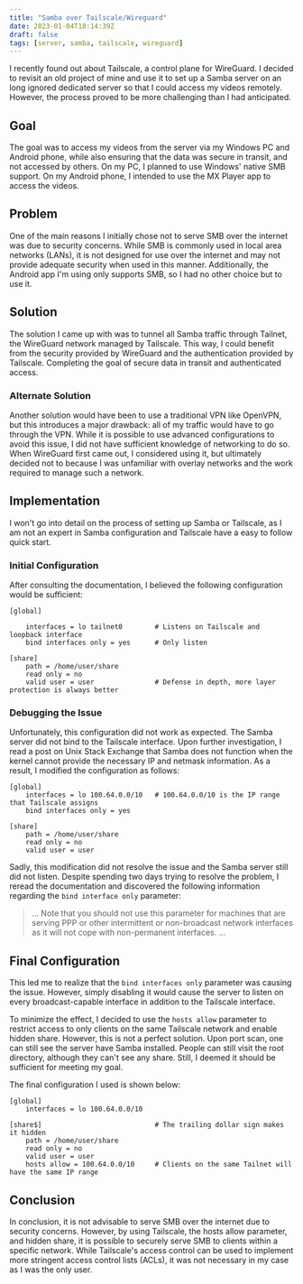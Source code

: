 ```yaml
---
title: "Samba over Tailscale/Wireguard"
date: 2023-01-04T18:14:39Z
draft: false
tags: [server, samba, tailscale, wireguard]
---
```

I recently found out about Tailscale, a control plane for WireGuard. I decided to revisit an old project of mine and use it to set up a Samba server on an long ignored dedicated server so that I could access my videos remotely. However, the process proved to be more challenging than I had anticipated.

## Goal
The goal was to access my videos from the server via my Windows PC and Android phone, while also ensuring that the data was secure in transit, and not accessed by others. On my PC, I planned to use Windows' native SMB support. On my Android phone, I intended to use the MX Player app to access the videos.

## Problem
One of the main reasons I initially chose not to serve SMB over the internet was due to security concerns. While SMB is commonly used in local area networks (LANs), it is not designed for use over the internet and may not provide adequate security when used in this manner. Additionally, the Android app I'm using only supports SMB, so I had no other choice but to use it.

## Solution
The solution I came up with was to tunnel all Samba traffic through Tailnet, the WireGuard network managed by Tailscale. This way, I could benefit from the security provided by WireGuard and the authentication provided by Tailscale. Completing the goal of secure data in transit and authenticated access.

### Alternate Solution
Another solution would have been to use a traditional VPN like OpenVPN, but this introduces a major drawback: all of my traffic would have to go through the VPN. While it is possible to use advanced configurations to avoid this issue, I did not have sufficient knowledge of networking to do so. When WireGuard first came out, I considered using it, but ultimately decided not to because I was unfamiliar with overlay networks and the work required to manage such a network.

## Implementation
I won't go into detail on the process of setting up Samba or Tailscale, as I am not an expert in Samba configuration and Tailscale have a easy to follow quick start.

### Initial Configuration
After consulting the documentation, I believed the following configuration would be sufficient:

```
[global]
    
    interfaces = lo tailnet0        # Listens on Tailscale and loopback interface
    bind interfaces only = yes      # Only listen

[share]
    path = /home/user/share
    read only = no
    valid user = user               # Defense in depth, more layer protection is always better
```

### Debugging the Issue
Unfortunately, this configuration did not work as expected. The Samba server did not bind to the Tailscale interface. Upon further investigation, I read a post on Unix Stack Exchange that Samba does not function when the kernel cannot provide the necessary IP and netmask information. As a result, I modified the configuration as follows:

```
[global]
    interfaces = lo 100.64.0.0/10   # 100.64.0.0/10 is the IP range that Tailscale assigns
    bind interfaces only = yes

[share]
    path = /home/user/share
    read only = no
    valid user = user
```

Sadly, this modification did not resolve the issue and the Samba server still did not listen. Despite spending two days trying to resolve the problem, I reread the documentation and discovered the following information regarding the `bind interface only` parameter:

> ...  Note that you should not use this parameter for machines that are serving PPP or other intermittent or non-broadcast network interfaces as it will not cope with non-permanent interfaces. ...

## Final Configuration

This led me to realize that the `bind interfaces only` parameter was causing the issue. However, simply disabling it would cause the server to listen on every broadcast-capable interface in addition to the Tailscale interface.

To minimize the effect, I decided to use the `hosts allow` parameter to restrict access to only clients on the same Tailscale network and enable hidden share. However, this is not a perfect solution. Upon port scan, one can still see the server have Samba installed. People can still visit the root directory, although they can't see any share. Still, I deemed it should be sufficient for meeting my goal.

The final configuration I used is shown below:

```
[global]
    interfaces = lo 100.64.0.0/10

[share$]                            # The trailing dollar sign makes it hidden
    path = /home/user/share
    read only = no
    valid user = user
    hosts allow = 100.64.0.0/10     # Clients on the same Tailnet will have the same IP range
```

## Conclusion
In conclusion, it is not advisable to serve SMB over the internet due to security concerns. However, by using Tailscale, the hosts allow parameter, and hidden share, it is possible to securely serve SMB to clients within a specific network. While Tailscale's access control can be used to implement more stringent access control lists (ACLs), it was not necessary in my case as I was the only user.